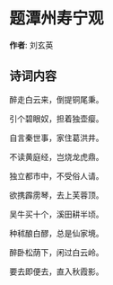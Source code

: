 # 题潭州寿宁观

**作者**: 刘玄英

## 诗词内容

醉走白云来，倒提铜尾秉。

引个碧眼奴，担着独壶瘿。

自言秦世事，家住葛洪井。

不读黄庭经，岂烧龙虎鼎。

独立都市中，不受俗人请。

欲携霹雳琴，去上芙蓉顶。

吴牛买十个，溪田耕半顷。

种秫酿白醪，总是仙家境。

醉卧松荫下，闲过白云岭。

要去即便去，直入秋霞影。

